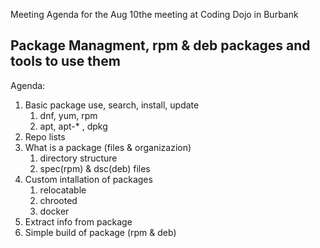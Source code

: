 Meeting Agenda for the Aug 10the meeting at Coding Dojo in Burbank

## Package Managment, rpm & deb packages and tools to use them

Agenda:

1. Basic package use, search, install, update
   1. dnf, yum, rpm
   2. apt, apt-* , dpkg
2. Repo lists
3. What is a package (files & organizazion)
   1. directory structure
   2. spec(rpm) & dsc(deb) files
4. Custom intallation of packages
   1. relocatable
   2. chrooted
   3. docker
5. Extract info from package
6. Simple build of package (rpm & deb)
